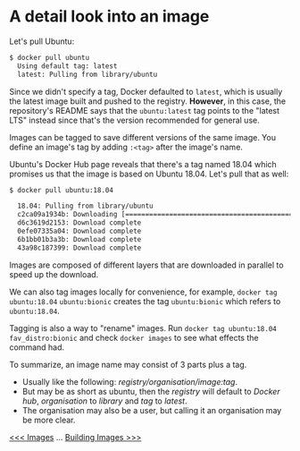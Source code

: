 # A detail look into an image

Let's pull Ubuntu:

```bash
$ docker pull ubuntu
  Using default tag: latest
  latest: Pulling from library/ubuntu
```

Since we didn't specify a tag, Docker defaulted to `latest`, which is usually the latest image built and pushed to the registry. **However**, in this case, the repository's README says that the `ubuntu:latest` tag points to the "latest LTS" instead since that's the version recommended for general use.

Images can be tagged to save different versions of the same image. You define an image's tag by adding `:<tag>` after the image's name.

Ubuntu's Docker Hub page reveals that there's a tag named 18.04 which promises us that the image is based on Ubuntu 18.04. Let's pull that as well:

```bash
$ docker pull ubuntu:18.04

  18.04: Pulling from library/ubuntu
  c2ca09a1934b: Downloading [============================================>      ]  34.25MB/38.64MB
  d6c3619d2153: Download complete
  0efe07335a04: Download complete
  6b1bb01b3a3b: Download complete
  43a98c187399: Download complete
```

Images are composed of different layers that are downloaded in parallel to speed up the download.

We can also tag images locally for convenience, for example, `docker tag ubuntu:18.04` `ubuntu:bionic` creates the tag `ubuntu:bionic` which refers to `ubuntu:18.04`.

Tagging is also a way to "rename" images. Run `docker tag ubuntu:18.04 fav_distro:bionic` and check `docker images` to see what effects the command had.

To summarize, an image name may consist of 3 parts plus a tag. 

- Usually like the following: *registry/organisation/image:tag*. 
- But may be as short as ubuntu, then the *registry* will default to *Docker hub*, *organisation* to *library* and *tag* to *latest*. 
- The organisation may also be a user, but calling it an organisation may be more clear.

[<<< Images](105-images.md) ... [Building Images >>>](107-building-images.md)